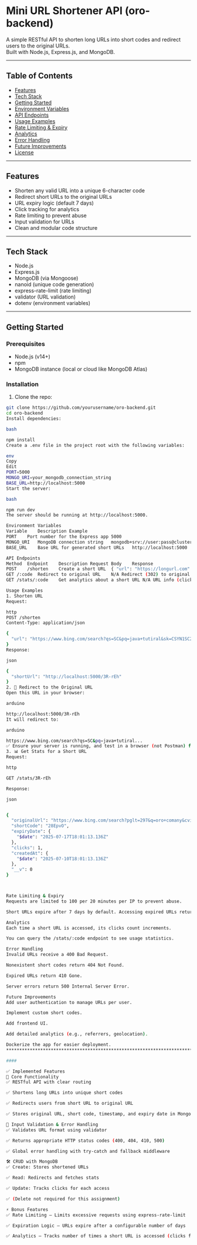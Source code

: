 
# Mini URL Shortener API (oro-backend)

A simple RESTful API to shorten long URLs into short codes and redirect users to the original URLs.  
Built with Node.js, Express.js, and MongoDB.

---

## Table of Contents

- [Features](#features)  
- [Tech Stack](#tech-stack)  
- [Getting Started](#getting-started)  
- [Environment Variables](#environment-variables)  
- [API Endpoints](#api-endpoints)  
- [Usage Examples](#usage-examples)  
- [Rate Limiting & Expiry](#rate-limiting--expiry)  
- [Analytics](#analytics)  
- [Error Handling](#error-handling)  
- [Future Improvements](#future-improvements)  
- [License](#license)

---

## Features

- Shorten any valid URL into a unique 6-character code  
- Redirect short URLs to the original URLs  
- URL expiry logic (default 7 days)  
- Click tracking for analytics  
- Rate limiting to prevent abuse  
- Input validation for URLs  
- Clean and modular code structure

---

## Tech Stack

- Node.js  
- Express.js  
- MongoDB (via Mongoose)  
- nanoid (unique code generation)  
- express-rate-limit (rate limiting)  
- validator (URL validation)  
- dotenv (environment variables)

---

## Getting Started

### Prerequisites

- Node.js (v14+)  
- npm  
- MongoDB instance (local or cloud like MongoDB Atlas)

### Installation

1. Clone the repo:

```bash
git clone https://github.com/yourusername/oro-backend.git
cd oro-backend
Install dependencies:

bash

npm install
Create a .env file in the project root with the following variables:

env
Copy
Edit
PORT=5000
MONGO_URI=your_mongodb_connection_string
BASE_URL=http://localhost:5000
Start the server:

bash

npm run dev
The server should be running at http://localhost:5000.

Environment Variables
Variable	Description	Example
PORT	Port number for the Express app	5000
MONGO_URI	MongoDB connection string	mongodb+srv://user:pass@cluster0.mongodb.net/mydb
BASE_URL	Base URL for generated short URLs	http://localhost:5000

API Endpoints
Method	Endpoint	Description	Request Body	Response
POST	/shorten	Create a short URL	{ "url": "https://longurl.com" }	{ "shortUrl": "http://.../xyz123" }
GET	/:code	Redirect to original URL	N/A	Redirect (302) to original URL
GET	/stats/:code	Get analytics about a short URL	N/A	URL info (clicks, expiry, etc.)

Usage Examples
1. Shorten URL
Request:

http
POST /shorten
Content-Type: application/json

{
  "url": "https://www.bing.com/search?qs=SC&pq=java+tutiral&sk=CSYN1SC2&sc=11-12&pglt=297&q=java+tutorial+javatpoint&cvid=e860912b56f44984b9d35987f52fa40c&gs_lcrp=EgRlZGdlKgYIAxAAGEAyBggAEEUYOTIGCAEQABhAMgYIAhAAGEAyBggDEAAYQDIGCAQQABhAMgYIBRAAGEAyBggGEAAYQDIGCAcQABhAMgYICBAAGEDSAQg4ODkxajBqMagCALACAA&FORM=ANNTA1&PC=NMTS"
}
Response:

json

{
  "shortUrl": "http://localhost:5000/3R-rEh"
}
2. 🔁 Redirect to the Original URL
Open this URL in your browser:

arduino

http://localhost:5000/3R-rEh
It will redirect to:

arduino

https://www.bing.com/search?qs=SC&pq=java+tutiral...
✅ Ensure your server is running, and test in a browser (not Postman) for best results.
3. 📊 Get Stats for a Short URL
Request:

http

GET /stats/3R-rEh

Response:

json


{
  "originalUrl": "https://www.bing.com/search?pglt=297&q=oro+comany&cvid=614ee6d5c937459cb0558758708a735d&gs_lcrp=EgRlZGdlKgYIABBFGDkyBggAEEUYOTIGCAEQABhAMgYIAhAAGEAyBggDEAAYQDIGCAQQABhAMgYIBRAAGEAyBggGEAAYQDIGCAcQABhAMgYICBAAGEDSAQg4ODQ0ajBqMagCCLACAQ&FORM=ANNTA1&PC=NMTS",
  "shortCode": "28EpvO",
  "expiryDate": {
    "$date": "2025-07-17T18:01:13.136Z"
  },
  "clicks": 1,
  "createdAt": {
    "$date": "2025-07-10T18:01:13.136Z"
  },
  "__v": 0
}



Rate Limiting & Expiry
Requests are limited to 100 per 20 minutes per IP to prevent abuse.

Short URLs expire after 7 days by default. Accessing expired URLs returns a 410 Gone status.

Analytics
Each time a short URL is accessed, its clicks count increments.

You can query the /stats/:code endpoint to see usage statistics.

Error Handling
Invalid URLs receive a 400 Bad Request.

Nonexistent short codes return 404 Not Found.

Expired URLs return 410 Gone.

Server errors return 500 Internal Server Error.

Future Improvements
Add user authentication to manage URLs per user.

Implement custom short codes.

Add frontend UI.

Add detailed analytics (e.g., referrers, geolocation).

Dockerize the app for easier deployment.
****************************************************************************

####

✅ Implemented Features
🎯 Core Functionality
✅ RESTful API with clear routing

✅ Shortens long URLs into unique short codes

✅ Redirects users from short URL to original URL

✅ Stores original URL, short code, timestamp, and expiry date in MongoDB

🔐 Input Validation & Error Handling
✅ Validates URL format using validator

✅ Returns appropriate HTTP status codes (400, 404, 410, 500)

✅ Global error handling with try-catch and fallback middleware

🛠️ CRUD with MongoDB
✅ Create: Stores shortened URLs

✅ Read: Redirects and fetches stats

✅ Update: Tracks clicks for each access

✅ (Delete not required for this assignment)

⚡ Bonus Features
✅ Rate Limiting – Limits excessive requests using express-rate-limit

✅ Expiration Logic – URLs expire after a configurable number of days

✅ Analytics – Tracks number of times a short URL is accessed (clicks field)
